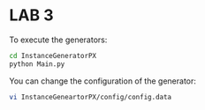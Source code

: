# LAB 3

To execute the generators:

```bash
cd InstanceGeneratorPX
python Main.py
```

You can change the configuration of the generator:

```bash
vi InstanceGeneartorPX/config/config.data
```
